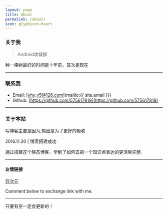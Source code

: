 ```yaml
---
layout: page
title: About
permalink: /about/
icon: glyphicon-heart
---
```


### 关于我

> Android攻城狮

种一棵树最好的时间是十年前，其次是现在

---

### 联系我

* Email: [yhy_v5@126.com](mailto:{{ site.email }})
* Github: [https://github.com/575617819](https://github.com/575617819)

---

### 关于本站   

写博客主要是因为,输出是为了更好的吸收

2016.11.20 | 博客搭建成功


通过搭建这个静态博客，学到了如何去把一个知识点表达的更清晰完整.

---

#### 友情链接

[异次元](http://www.iplaysoft.com/)

Comment below to exchange link with me.  

---

只要有空一定会更新的！